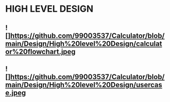 # HIGH LEVEL DESIGN

## ![]https://github.com/99003537/Calculator/blob/main/Design/High%20level%20Design/calculator%20flowchart.jpeg

## ![]https://github.com/99003537/Calculator/blob/main/Design/High%20level%20Design/usercase.jpeg
